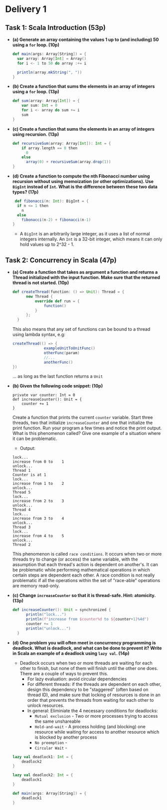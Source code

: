 # Delivery 1

## Task 1: Scala Introduction (53p)

- **(a) Generate an array containing the values 1 up to (and including) 50 using a `for` loop. (10p)**

  ```scala
  def main(args: Array[String]) = {
    var array: Array[Int] = Array()
    for i <- 1 to 50 do array :+= i

    println(array.mkString(", "))
  }
  ```

- **(b) Create a function that sums the elements in an array of integers using a `for` loop. (13p)**

  ```scala
  def sum(array: Array[Int]) = {
      var sum: Int = 0
      for i <- array do sum += i
      sum
  }
  ```

- **(c) Create a function that sums the elements in an array of integers using recursion. (13p)**

  ```scala
  def recursiveSum(array: Array[Int]): Int = {
      if array.length == 0 then
        0
      else
        array(0) + recursiveSum(array.drop(1))
  }
  ```

- **(d) Create a function to compute the nth Fibonacci number using recursion without using memoization (or other optimizations). Use `BigInt` instead of `Int`. What is the difference between these two data types? (17p)**

  ```scala
   def fibonacci(n: Int): BigInt = {
    if n <= 1 then
      n
    else
      fibonacci(n-2) + fibonacci(n-1)
  }
  ```

  - A `BigInt` is an arbitrarily large integer, as it uses a list of normal integers internally. An `Int` is a 32-bit integer, which means it can only hold values up to 2^32 - 1.

## Task 2: Concurrency in Scala (47p)

- **(a) Create a function that takes as argument a function and returns a Thread initialized with the input function. Make sure that the returned thread is not started. (10p)**

  ```scala
  def createThread(function: () => Unit): Thread = {
        new Thread {
            override def run = {
                function()
            }
        };
    }
  ```

  This also means that any set of functions can be bound to a thread using lambda syntax, e.g:

  ```scala
  createThread(() => {
                exampleUnitToUnitFunc()
                otherFunc(param)
                //...
                anotherFunc()
  })
  ```

  ... as long as the last function returns a `Unit`

- **(b) Given the following code snippet: (10p)**

  ```
  private var counter: Int = 0
  def increaseCounter(): Unit = {
      counter += 1
  }
  ```

  Create a function that prints the current `counter` variable. Start three threads, two that initialize `increaseCounter` and one that initialize the print function. Run your program a few times and notice the print output. What is this phenomenon called? Give one example of a situation where it can be problematic.

  - Output:

  ```
  lock...
  increase from 0 to    1
  unlock...
  Thread 1
  Counter is at 1
  lock...
  increase from 1 to    2
  unlock...
  Thread 5
  lock...
  increase from 2 to    3
  unlock...
  Thread 4
  lock...
  increase from 3 to    4
  unlock...
  Thread 3
  lock...
  increase from 4 to    5
  unlock...
  Thread 2

  ```

  This phenomenon is called `race conditions`. It occurs when two or more threads try to change (or access) the same variable, with the assumption that each thread's action is dependent on another's. It can be problematic while performing mathematical operations in which certain steps are dependent each other.
  A race condition is not really problematic if all the operations within the set of "race-able" operations are memory read-only.

- **(c) Change `increaseCounter` so that it is thread-safe. Hint: atomicity. (13p)**

  ```scala
  def increaseCounter(): Unit = synchronized {
        println("lock...")
        println(f"increase from $counter%d to ${counter+1}%4d")
        counter += 1
        println("unlock...")
    }
  ```

- **(d) One problem you will often meet in concurrency programming is deadlock. What is deadlock, and what can be done to prevent it? Write in Scala an example of a deadlock using `lazy val`. (14p)**

  - Deadlock occurs when two or more threads are waiting for each other to finish, but none of them will finish until the other one does. There are a couple of ways to prevent this.
    - For lazy evaluation: avoid circular dependencies
    - For different threads: if the threads are dependent on each other, design this dependency to be "staggered" (often based on thread ID), and make sure that locking of resources is done in an order that prevents the threads from waiting for each other to unlock resources.
    - In general: Eliminiate the 4 necessary conditions for deadlocks:
      - `Mutual exclusion` - Two or more processes trying to access the same unshareable
      - `Hold-and-wait` - A process holding (and blocking) one resource while waiting for access to another resource which is blocked by another process
      - `No preemption` -
      - `Circular Wait` -

  ```scala
  lazy val deadlock1: Int = {
      deadlock2
  }

  lazy val deadlock2: Int = {
      deadlock1
  }

  def main(args: Array[String]) = {
      deadlock1
  }
  ```
